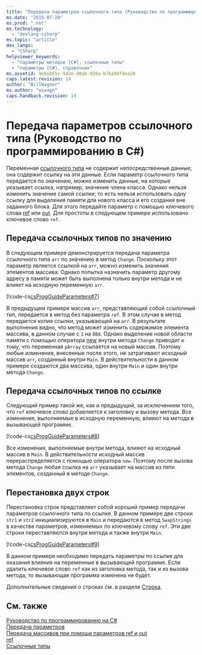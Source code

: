 ```yaml
---
title: "Передача параметров ссылочного типа (Руководство по программированию в C#) | Microsoft Docs"
ms.date: "2015-07-20"
ms.prod: ".net"
ms.technology: 
  - "devlang-csharp"
ms.topic: "article"
dev_langs: 
  - "CSharp"
helpviewer_keywords: 
  - "параметры методов [C#], ссылочные типы"
  - "параметры [C#], справочник"
ms.assetid: 9e6eb65c-942e-48ab-920a-b7ba9df4ea20
caps.latest.revision: 14
author: "BillWagner"
ms.author: "wiwagn"
caps.handback.revision: 14
---
```

# Передача параметров ссылочного типа (Руководство по программированию в C#)
Переменная [ссылочного типа](../../../csharp/language-reference/keywords/reference-types.md) не содержит непосредственные данные; она содержит ссылку на эти данные.  Если параметр ссылочного типа передается по значению, можно изменить данные, на которые указывает ссылка, например, значение члена класса.  Однако нельзя изменить значение самой ссылки; то есть нельзя использовать одну ссылку для выделения памяти для нового класса и его создания вне заданного блока.  Для этого передайте параметр с помощью ключевого слова [ref](../../../csharp/language-reference/keywords/ref.md) или [out](../../../csharp/language-reference/keywords/out.md).  Для простоты в следующем примере использовано ключевое слово `ref`.  
  
## Передача ссылочных типов по значению  
 В следующем примере демонстрируется передача параметра ссылочного типа `arr` по значению в метод `Change`.  Поскольку этот параметр является ссылкой на `arr`, можно изменить значения элементов массива.  Однако попытка назначить параметр другому адресу в памяти может быть выполнена только внутри метода и не влияет на исходную переменную `arr`.  
  
 [!code-cs[csProgGuideParameters#7](../../../csharp/programming-guide/classes-and-structs/codesnippet/CSharp/passing-reference-type-parameters_1.cs)]  
  
 В предыдущем примере массив `arr`, представляющий собой ссылочный тип, передается в метод без параметра `ref`.  В этом случае в метод передается копия ссылки, указывающей на `arr`.  В результате выполнения видно, что метод может изменить содержимое элемента массива, в данном случае с `1` на `888`.  Однако выделение новой области памяти с помощью оператора [new](../../../csharp/language-reference/keywords/new.md) внутри метода `Change` приводит к тому, что переменная `pArray` ссылается на новый массив.  Поэтому любые изменения, внесенные после этого, не затрагивают исходный массив `arr`, созданный внутри `Main`.  В действительности в данном примере создаются два массива, один внутри `Main` и один внутри метода `Change`.  
  
## Передача ссылочных типов по ссылке  
 Следующий пример такой же, как и предыдущий, за исключением того, что `ref` ключевое слово добавляется к заголовку и вызову метода.  Все изменения, выполняемые в исходную переменную, влияют на метода в вызывающей программе.  
  
 [!code-cs[csProgGuideParameters#8](../../../csharp/programming-guide/classes-and-structs/codesnippet/CSharp/passing-reference-type-parameters_2.cs)]  
  
 Все изменения, выполняемые внутри метода, влияют на исходный массив в `Main`.  В действительности исходный массив перераспределяется с помощью оператора `new`.  Поэтому после вызова метода `Change` любая ссылка на `arr` указывает на массив из пяти элементов, созданный в методе `Change`.  
  
## Перестановка двух строк  
 Перестановка строк представляет собой хороший пример передачи параметров ссылочного типа по ссылке.  В данном примере две строки `str1` и `str2` инициализируются в `Main` и передаются в метод `SwapStrings` в качестве параметров, изменяемых по ключевому слову `ref`.  Эти две строки переставляются внутри метода и также внутри `Main`.  
  
 [!code-cs[csProgGuideParameters#9](../../../csharp/programming-guide/classes-and-structs/codesnippet/CSharp/passing-reference-type-parameters_3.cs)]  
  
 В данном примере необходимо передать параметры по ссылке для оказания влияния на переменные в вызывающей программе.  Если удалить ключевое слово `ref` как из заголовка метода, так и из вызова метода, то вызывающая программа изменена не будет.  
  
 Дополнительные сведения о строках см. в разделе [Строка](../../../csharp/language-reference/keywords/string.md).  
  
## См. также  
 [Руководство по программированию на C\#](../../../csharp/programming-guide/index.md)   
 [Передача параметров](../../../csharp/programming-guide/classes-and-structs/passing-parameters.md)   
 [Передача массивов при помощи параметров ref и out](../../../csharp/programming-guide/arrays/passing-arrays-using-ref-and-out.md)   
 [ref](../../../csharp/language-reference/keywords/ref.md)   
 [Ссылочные типы](../../../csharp/language-reference/keywords/reference-types.md)